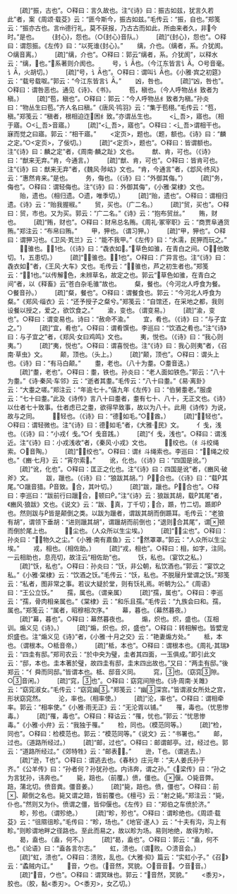 <!-- { "loadSidebar": true } -->
　　[疏]“振，古也”。○释曰：言久故也。注“《诗》曰：振古如兹，犹言久若此”者，案《周颂·载芟》云：“匪今斯今，振古如兹。”毛传云：“振，自也。”郑笺云：“振亦古也。言德行礼，莫不获报，乃古古而如此，所由来者久，非今时。”是也。
　　{封心}，怨也。（○{封心}音队。）
　　[疏]“{封心}，怨也”。○释曰：谓怨振。《左传》曰：“以死谁{封心}。”
　　缡，介也。（缡者，系。介犹阂。○缡音离。）
　　[疏]“缡，介也”。○释曰：郭云“缡者，系。介犹阂”，以释水云：“缡，也。”系著则介阂也。
　　号，讠也。（今江东皆言讠。○号音毫。讠，火胡切。）
　　[疏]“号，讠也”。○释曰：谓叫讠也。《小雅·宾之初筵》云：“载号载呶。”郭云：“今江东皆言讠。”
　　凶，咎也。
　　[疏]“凶，咎也”。○释曰：谓咎恶也。通见《诗》、《书》。
　　苞，稹也。（今人呼物丛纟致者为稹。）
　　[疏]“苞，稹也”。○释曰：郭云：“今人呼物丛纟致者为稹。”孙炎曰：“物丛生曰苞。”齐人名曰稹。”《唐风·鸨羽》云：“集于苞栩。”毛传云：“苞，稹。”郑笺云：“稹者，根相迫迮困纟致。”亦谓丛生也。
　　<辶吾>，寤也。（相于寤。○<辶吾>音寤。）
　　[疏]“<辶吾>，寤也”。○释曰：<辶吾>谓相干也。寐而觉之曰寤。郭云：“相干寤。”
　　<定页>，题也。（题，额也。《诗》曰：“麟之定。”○<定页>，了佞切。）
　　[疏]“<定页>，题也”。○释曰：皆谓额也。注“《诗》曰：麟之定”者，《周南·麟之趾》文也。
　　猷、肯，可也。（《诗》曰：“猷来无弃。”肯，今通言。）
　　[疏]“猷、肯，可也”。○释曰：皆肯可也。注“《诗》曰：猷来无弃”者，《魏风·陟岵》文也。“肯，今通言”者，《邶风·终风》云：“惠然肯来。”是也。
　　务，侮也。（《诗》曰：“外御其侮。”）
　　[疏]“务，侮也”。○释曰：谓轻侮也。注“《诗》曰：外御其侮”，《小雅·棠棣》文也。
　　贻，遗也。（相归遗。○遗，唯季切。）
　　[疏]“贻，遗也”。○释曰：谓相归遗。《诗》云：“贻我握椒。”
　　贸，买也。（广二名。）
　　[疏]“贸，买也”。○释曰：贸，市也。又为买。郭云：“广二名。”《诗》云：“抱布贸丝。”
　　贿，财也。
　　[疏]“贿，财也”。○释曰：财帛总名贿。《周礼·冢宰职》云：“商贾阜通货贿。”郑注云：“布帛曰贿。”
　　甲，狎也。（谓习狎。）
　　[疏]“甲，狎也”。○释曰：谓狎习也。《卫风·芄兰》云：“能不我甲。”《左传》曰：“水濡，民狎而玩之。”
　　，骓也。，也。（《诗》曰：“毳衣如。”草色如骓，在青白之间。○，他敢切。，五患切。）
　　[疏]“，骓也。，也”。○释曰：广异言也。注“《诗》曰：毳衣如”者，《王风·大车》文也。毛传云：“，骓也，芦之初生者也。”郑笺云：“，也。”以传解色，未辨草名，故定之也。郭云“草色如骓，在青白之间”者，以《释畜》云“苍白杂毛骓”故也。
　　粲，餐也。（今河北人呼食为餐。○餐音孙。）
　　[疏]“粲，餐也”。○释曰：谓餐食也。郭云：“今河北人呼食为粲。”《郑风·缁衣》云：“还予授子之粲兮。”郑笺云：“自馆还，在采地之都，我则设餐以授之，爱之，欲饮食之。”
　　渝，变也。（谓变易。）
　　[疏]“渝，变也”。○释曰：谓变易也。诗曰：“赦命不渝。”
　　宜，肴也。（《诗》曰：“与子宜之。”）
　　[疏]“宜，肴也”。○释曰：谓肴馔也。李巡曰：“饮酒之肴也。”注“《诗》曰：与子宜之”者，《郑风·女曰鸡鸣》文也。
　　夷，悦也。（《诗》曰：“我心则夷。”）
　　[疏]“夷，悦也”。○释曰：谓喜悦也。注“《诗》曰：我心则夷”者，《召南·草虫》文。
　　颠，顶也。（头上。）
　　[疏]“颠，顶也”。○释曰：谓头上也。《诗》曰：“有马白颠。”
　　耋，老也。（八十为耋。○耋音迭。）
　　[疏]“耋，老也”。○释曰：耋，铁也。孙炎曰：“老人面如铁色。”郭云：“八十为耋。”《诗·秦风·车邻》云：“逝者其耋。”毛传云：“八十曰耋。”《易·离卦》云：“大耋之嗟。”郑注云：“年逾七十。”僖九年《左传》曰：“伯舅耋老。”服虔云：“七十曰耋。”此及《诗传》言八十曰耋者，耋有七十、八十，无正文也。《诗》以仕者七十致事。仕者虑已之耋，欲得早致事，故以为八十。此用《诗传》为说，故与之同。
　　，轻也。（《诗》曰：“德如毛。”○，酋。）
　　[疏]“，轻也”。○释曰：谓轻微也。注“《诗》曰：德如毛”者，《大雅·民》文。
　　亻戋，浅也。（《诗》曰：“小戎亻戋。”○亻戋音践。）
　　[疏]“亻戋，浅也”。○释曰：谓浅近。注“《诗》曰：小戎浅收”者，《秦风·小戎》文也。
　　，绞也。（纟斗绞绳索。○音陶。）
　　[疏]“，绞也”。○释曰：谓纟斗绳索也。李巡曰：“，绳之绞也。”《豳·七月》云：“宵尔索。”
　　讹，化也。（《诗》曰：“四国是讹。”）
　　[疏]“讹，化也”。○释曰：匡正之化也。注“《诗》曰：四国是讹”者，《豳风·破斧》文。
　　跋，躐也。（《诗》曰：“狼跋其胡。”），合也。（《诗》曰：“载其尾。”○躐音猎。音致。合，其叶切。）
　　[疏]“跋，躐也。，合也”。○释曰：李巡曰：“跋前行曰躐合，顿曰。”注“《诗》云：狼跋其胡，载其尾”者，《豳风·狼跋》文也。《说文》云：“跋、真，丁千切；合，踬，竹二切。踬即也。然则跋与皆是颠倒之类。以跋为躐者，谓跋其胡而倒踬耳。毛传云：“老狼有胡”，谓领下垂胡：“进则躐其胡”，谓躐胡而前倒也；“退则合其尾”，谓顿而倒於尾上也。
　　，尘也。（人众所以生尘埃。）
　　[疏]“，尘也”。○释曰：孙炎曰：“，物久之尘。”《小雅·南有嘉鱼》云：“然罩罩。”郭云：“人众所以生尘埃。”
　　戎，相也。（相佐助。）
　　[疏]“戎，相也”。○释曰：相，如字，注同。一云相助也，息亮切，故注云“相佐助”也。
　　饫，私也。（宴饮之私。）
　　[疏]“饫，私也”。○释曰：孙炎曰：“饫，非公朝，私饮酒也。”郭云：“宴饮之私。”《小雅·棠棣》云：“饮酒之饫。”毛传云：“饫，私也。不脱屦升堂谓之饫。”郑笺云：“私者，图非常之事。若议大疑於堂，则有饫礼焉。听朝为公。”《周语》曰：“王公立饫。”
　　孺，属也。（谓亲属）
　　[疏]“孺，属也”。○释曰：李巡云：“孺，骨肉相亲属也。”《棠棣》云：“和乐且孺。”毛传云：“九族会曰和。孺，属也。”郑笺云：“属者，昭穆相次序。”
　　幕，暮也。（幕然暮夜。）
　　[疏]“幕，暮也”。○释曰：幕然暮夜也。
　　煽，炽也。炽，盛也。（互相训。煽义见《诗》。）
　　[疏]“煽，炽也。炽，盛也”。○释曰：转相解也。皆嬖宠炽盛也。注“煽义见《诗》”者，《小雅·十月之交》云：“艳妻煽方处。”
　　柢，本也。（谓根本。○柢音帝。）
　　[疏]“柢，本也”。○释曰：谓根本也。《周礼·其瑞》云：“四圭有邸。”郑司农云：“於中央为璧，圭者其四面，一玉俱成。”即引此文云：“邸，本也。圭本著於璧，故四圭有邸，圭末四出故也。”又曰：“两圭有邸。”後郑云：“亻舜而同邸。”皆谓本也。柢、邸音义同。
　　窕，也。（窈窕隙。○音闲。）
　　[疏]“窕，也”。○释曰：窈窕间隙也。《诗·周南·关雎》云：“窈窕淑女。”毛传云：“窈窕幽。”郑笺云：“幽深宫。”皆谓淑女所处之宫，形状窈窕然。
　　沦，率也。（相率使。）
　　[疏]“沦，率也”。○释曰：谓相牵率。郭云：“相率使。”《小雅·雨无正》云：“无沦胥以铺。”
　　罹，毒也。（忧思惨毒。）
　　[疏]“罹，毒也”。○释曰：释诂云：“罹，忧也。”郭云：“忧思惨毒。”《小雅·小弁》云：“我独于罹。”
　　检，同也。（模范同等。）
　　[疏]“检，同也”。○释曰：检模范也。郭云：“模范同等。”《说文》云：“书署也。”
　　邮，过也。（道路所经过。）
　　[疏]“邮，过也”。○释曰：邮谓邮亭。过，经过也。郭云：“道路所经过。”《郊特牲》云：“邮表。”
　　逊，Т也。（谓逃去。）
　　[疏]“逊，Т也”。○释曰：谓逃去也。《春秋》庄元年：“夫人姜氏孙于齐。”《公羊传》曰：“孙者何？孙犹孙也。内讳奔，谓之孙。”《梁传》曰：“孙之为言犹孙，讳奔也。”
　　毙，踣也。（前覆。）偾，僵也。（偃。○毙音弊。踣，蒲北切。偾音粪。僵音姜。）
　　[疏]“毙，踣也。偾，僵也”。○释曰：前、颠倒之名也。毙又谓之踣，皆前覆也。《檀弓》云：“射之毙。”郑注云：“毙，仆也。”然则又为仆。偾谓之僵，皆仰偃也。《左传》曰：“郑伯之车偾於济。”
　　畛，殄也。（谓殄绝。）
　　[疏]“畛，殄也”。○释曰：谓畛绝也。《周颂·载芟》云：“徂隰徂畛。”毛传曰：“畛，场也。”《地官·遂人》云：“十夫有沟，沟上有畛。”则畛谓地畔之径路也。至此而易之，故以畛为场。易则地绝，故得为畛。
　　曷，盍也。（盍，何不。）
　　[疏]“曷，盍也”。○释曰：郭云：“盍，何不也。”《论语》曰：“盍各言尔志。”
　　虹，溃也。（谓败。○溃音会。）
　　[疏]“虹，溃也”。○释曰：溃败，乱也。《大雅·抑》篇云：“实虹小子。”《召》云：“蟊贼内讧。”
　　音，ウ也。（音然，冥貌。○音音。ウ音音。）
　　[疏]“音，ウ也”。○释曰：谓冥昧也。郭云：“音然，冥貌。”
　　<黍刃>，胶也。（胶，黏<黍刃>。○<黍刃>，女乙切。）
